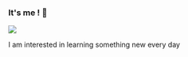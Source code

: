 ### It's me ! 👋

<img src="https://github-readme-stats.vercel.app/api?username=lndngr&show_icons=true&hide_border=true&theme=radical" />

I am interested in learning something new every day
